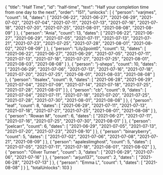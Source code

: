 {
  "title": "Half Time",
  "id": "half-time",
  "text": "Half your completion time from one day to the next",
  "order": "151",
  "unlocks": [
    {
      "person": "varjmes",
      "count": 14,
      "dates": [
        "2021-06-22",
        "2021-06-27",
        "2021-06-29",
        "2021-07-02",
        "2021-07-04",
        "2021-07-11",
        "2021-07-13",
        "2021-07-16",
        "2021-07-18",
        "2021-07-20",
        "2021-07-25",
        "2021-08-01",
        "2021-08-08",
        "2021-08-09"
      ]
    },
    {
      "person": "Ania",
      "count": 13,
      "dates": [
        "2021-06-22",
        "2021-06-27",
        "2021-06-29",
        "2021-07-05",
        "2021-07-11",
        "2021-07-13",
        "2021-07-21",
        "2021-07-23",
        "2021-07-25",
        "2021-07-28",
        "2021-08-01",
        "2021-08-02",
        "2021-08-09"
      ]
    },
    {
      "person": "Lily2point0",
      "count": 12,
      "dates": [
        "2021-06-22",
        "2021-06-27",
        "2021-06-29",
        "2021-07-05",
        "2021-07-11",
        "2021-07-13",
        "2021-07-18",
        "2021-07-21",
        "2021-07-25",
        "2021-08-01",
        "2021-08-03",
        "2021-08-08"
      ]
    },
    {
      "person": "j-sheps",
      "count": 10,
      "dates": [
        "2021-06-29",
        "2021-07-06",
        "2021-07-13",
        "2021-07-16",
        "2021-07-18",
        "2021-07-20",
        "2021-07-25",
        "2021-08-01",
        "2021-08-03",
        "2021-08-08"
      ]
    },
    {
      "person": "itsalex",
      "count": 9,
      "dates": [
        "2021-06-28",
        "2021-06-29",
        "2021-07-04",
        "2021-07-09",
        "2021-07-14",
        "2021-07-18",
        "2021-07-25",
        "2021-07-28",
        "2021-08-01"
      ]
    },
    {
      "person": "cb",
      "count": 9,
      "dates": [
        "2021-07-04",
        "2021-07-11",
        "2021-07-18",
        "2021-07-20",
        "2021-07-25",
        "2021-07-28",
        "2021-07-30",
        "2021-08-01",
        "2021-08-08"
      ]
    },
    {
      "person": "leaf",
      "count": 8,
      "dates": [
        "2021-06-29",
        "2021-07-11",
        "2021-07-13",
        "2021-07-18",
        "2021-07-21",
        "2021-07-25",
        "2021-08-01",
        "2021-08-08"
      ]
    },
    {
      "person": "Rowan M",
      "count": 6,
      "dates": [
        "2021-06-27",
        "2021-07-11",
        "2021-07-16",
        "2021-07-25",
        "2021-07-30",
        "2021-08-01"
      ]
    },
    {
      "person": "joelcarr",
      "count": 6,
      "dates": [
        "2021-06-29",
        "2021-07-05",
        "2021-07-13",
        "2021-07-20",
        "2021-07-23",
        "2021-08-10"
      ]
    },
    {
      "person": "binaryberry",
      "count": 5,
      "dates": [
        "2021-07-02",
        "2021-07-06",
        "2021-07-08",
        "2021-07-21",
        "2021-08-09"
      ]
    },
    {
      "person": "apaleslimghost",
      "count": 5,
      "dates": [
        "2021-07-05",
        "2021-07-11",
        "2021-07-18",
        "2021-08-01",
        "2021-08-02"
      ]
    },
    {
      "person": "Oliver Turner",
      "count": 3,
      "dates": [
        "2021-06-29",
        "2021-07-06",
        "2021-07-16"
      ]
    },
    {
      "person": "arjun137",
      "count": 2,
      "dates": [
        "2021-06-28",
        "2021-07-13"
      ]
    },
    {
      "person": "Emma L",
      "count": 1,
      "dates": [
        "2021-08-08"
      ]
    }
  ],
  "totalUnlocks": 103
}